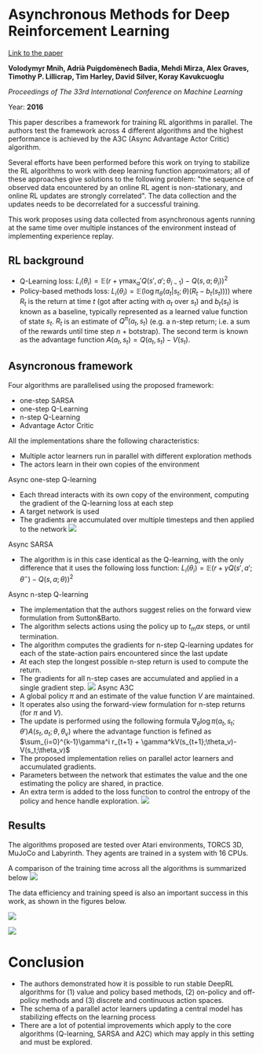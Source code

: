 # Asynchronous Methods for Deep Reinforcement Learning

[Link to the paper](https://arxiv.org/abs/1602.01783)

**Volodymyr Mnih, Adrià Puigdomènech Badia, Mehdi Mirza, Alex Graves, Timothy P. Lillicrap, Tim Harley, David Silver, Koray Kavukcuoglu**

*Proceedings of The 33rd International Conference on Machine Learning*

Year: **2016**

This paper describes a framework for training RL algorithms in parallel. The authors test the framework across 4 different algorithms and the highest performance is achieved by the A3C (Async Advantage Actor Critic) algorithm.

Several efforts have been performed before this work on trying to stabilize the RL algorithms to work with deep learning function approximators; all of these approaches give solutions to the following problem: "the sequence of observed data encountered by an online RL agent is non-stationary, and online RL updates are strongly correlated". The data collection and the updates needs to be decorrelated for a successful training.

This work proposes using data collected from asynchronous agents running at the same time over multiple instances of the environment instead of implementing experience replay.

## RL background
- Q-Learning loss: $L_i(\theta_i) = \mathbb{E}\left(r + \gamma \max_a' Q(s', a';\theta_{i-1}) - Q(s, a;\theta_i)\right)^2$
- Policy-based methods loss: $L_i(\theta_i) = \mathbb{E}\left(\log\pi_\theta(a_t|s_t;\theta)(R_t-b_t(s_t)))\right)$ where $R_t$ is the return at time $t$ (got after acting with $a_t$ over $s_t$) and $b_t(s_t)$ is known as a baseline, typically represented as a learned value function of state $s_t$. $R_t$ is an estimate of $Q^\pi(a_t, s_t)$ (e.g. a n-step return; i.e. a sum of the rewards until time step $n$ + botstrap). The second term is known as the advantage function $A(a_t, s_t)=Q(a_t, s_t)-V(s_t)$.

## Asyncronous framework
Four algorithms are parallelised using the proposed framework:
- one-step SARSA
- one-step Q-Learning
- n-step Q-Learning
- Advantage Actor Critic

All the implementations share the following characteristics:
- Multiple actor learners run in parallel with different exploration methods
- The actors learn in their own copies of the environment

Async one-step Q-learning
- Each thread interacts with its own copy of the environment, computing the gradient of the Q-learning loss at each step
- A target network is used
- The gradients are accumulated over multiple timesteps and then applied to the network
![](mnih2016/algo-dqn.png)

Async SARSA
- The algorithm is in this case identical as the Q-learning, with the only difference that it uses the following loss function:
$L_i(\theta_i) = \mathbb{E}\left(r + \gamma Q(s', a';\theta^-) - Q(s, a;\theta)\right)^2$

Async n-step Q-learning
- The implementation that the authors suggest relies on the forward view formulation from Sutton&Barto.
- The algorithm selects actions using the policy up to $t_max$ steps, or until termination.
- The algorithm computes the gradients for n-step Q-learning updates for each of the state-action pairs encountered since the last update
- At each step the longest possible n-step return is used to compute the return.
- The gradients for all n-step cases are accumulated and applied in a single gradient step.
![](mnih2016/algo-ndqn.png)
Async A3C
- A global policy $\pi$ and an estimate of the value function $V$ are maintained.
- It operates also using the forward-view formulation for n-step returns (for $\pi$ and $V$).
- The update is performed using the following formula $\nabla_\theta\log\pi(a_t, s_t;\theta')A(s_t,a_t;\theta,\theta_v)$ where the advantage function is fefined as $\sum_{i=0}^{k-1}\gamma^i r_{t+1} + \gamma^kV(s_{t+1};\theta_v)-V(s_t;\theta_v)$
- The proposed implementation relies on parallel actor learners and accumulated gradients.
- Parameters between the network that estimates the value and the one estimating the policy are shared, in practice.
- An extra term is added to the loss function to control the entropy of the policy and hence handle exploration.
![](./mnih2016/algo-a3c.png)

## Results
The algorithms proposed are tested over Atari environments, TORCS 3D, MuJoCo and Labyrinth. They agents are trained in a system with 16 CPUs.

A comparison of the training time across all the algorithms is summarized below
![](mnih2016/summary-results.png)

The data efficiency and training speed is also an important success in this work, as shown in the figures below.

![](mnih2016/data-efficiency.png)

![](mnih2016/training-speed.png)

# Conclusion
- The authors demonstrated how it is possible to run stable DeepRL algorithms for (1) value and policy based methods, (2) on-policy and off-policy methods and (3) discrete and continuous action spaces.
- The schema of a parallel actor learners updating a central model has stabilizing effects on the learning process
- There are a lot of potential improvements which apply to the core algorithms (Q-learning, SARSA and A2C) which may apply in this setting and must be explored.